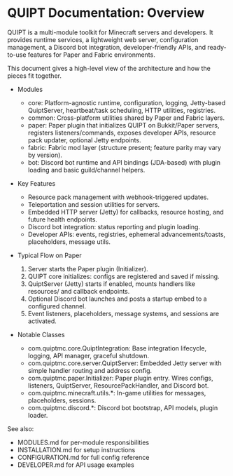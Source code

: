 # QUIPT Documentation: Overview

QUIPT is a multi-module toolkit for Minecraft servers and developers. It provides runtime services, a lightweight web server, configuration management, a Discord bot integration, developer-friendly APIs, and ready-to-use features for Paper and Fabric environments.

This document gives a high-level view of the architecture and how the pieces fit together.

- Modules
  - core: Platform-agnostic runtime, configuration, logging, Jetty-based QuiptServer, heartbeat/task scheduling, HTTP utilities, registries.
  - common: Cross-platform utilities shared by Paper and Fabric layers.
  - paper: Paper plugin that initializes QUIPT on Bukkit/Paper servers, registers listeners/commands, exposes developer APIs, resource pack updater, optional Jetty endpoints.
  - fabric: Fabric mod layer (structure present; feature parity may vary by version).
  - bot: Discord bot runtime and API bindings (JDA-based) with plugin loading and basic guild/channel helpers.

- Key Features
  - Resource pack management with webhook-triggered updates.
  - Teleportation and session utilities for servers.
  - Embedded HTTP server (Jetty) for callbacks, resource hosting, and future health endpoints.
  - Discord bot integration: status reporting and plugin loading.
  - Developer APIs: events, registries, ephemeral advancements/toasts, placeholders, message utils.

- Typical Flow on Paper
  1) Server starts the Paper plugin (Initializer).
  2) QUIPT core initializes: configs are registered and saved if missing.
  3) QuiptServer (Jetty) starts if enabled, mounts handlers like resources/ and callback endpoints.
  4) Optional Discord bot launches and posts a startup embed to a configured channel.
  5) Event listeners, placeholders, message systems, and sessions are activated.

- Notable Classes
  - com.quiptmc.core.QuiptIntegration: Base integration lifecycle, logging, API manager, graceful shutdown.
  - com.quiptmc.core.server.QuiptServer: Embedded Jetty server with simple handler routing and address config.
  - com.quiptmc.paper.Initializer: Paper plugin entry. Wires configs, listeners, QuiptServer, ResourcePackHandler, and Discord bot.
  - com.quiptmc.minecraft.utils.*: In-game utilities for messages, placeholders, sessions.
  - com.quiptmc.discord.*: Discord bot bootstrap, API models, plugin loader.

See also:
- MODULES.md for per-module responsibilities
- INSTALLATION.md for setup instructions
- CONFIGURATION.md for full config reference
- DEVELOPER.md for API usage examples